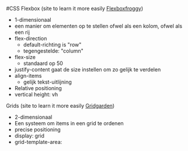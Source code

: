 #CSS 
Flexbox (site to learn it more easily [Flexboxfroggy](https://flexboxfroggy.com/ "https://flexboxfroggy.com/"))
- 1-dimensionaal
- een manier om elementen op te stellen ofwel als een kolom, ofwel als een rij
- flex-direction
	- default-richting is "row"
	- tegengestelde: "column"
- flex-size
	- standaard op 50
- justify-content gaat de size instellen om zo gelijk te verdelen
- align-items
	- gelijk tekst-uitlijning
- Relative positioning
- vertical height: vh


Grids (site to learn it more easily [Gridgarden](https://cssgridgarden.com/ "https://cssgridgarden.com/"))
- 2-dimensionaal
- Een systeem om items in een grid te ordenen
- precise positioning
- display: grid
- grid-template-area: